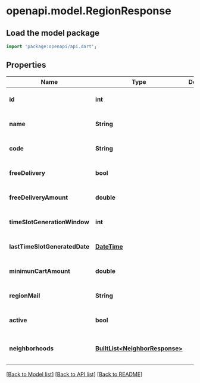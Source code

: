 # openapi.model.RegionResponse

## Load the model package
```dart
import 'package:openapi/api.dart';
```

## Properties
Name | Type | Description | Notes
------------ | ------------- | ------------- | -------------
**id** | **int** |  | [optional] [default to null]
**name** | **String** |  | [optional] [default to null]
**code** | **String** |  | [optional] [default to null]
**freeDelivery** | **bool** |  | [optional] [default to null]
**freeDeliveryAmount** | **double** |  | [optional] [default to null]
**timeSlotGenerationWindow** | **int** |  | [optional] [default to null]
**lastTimeSlotGeneratedDate** | [**DateTime**](DateTime.md) |  | [optional] [default to null]
**minimunCartAmount** | **double** |  | [optional] [default to null]
**regionMail** | **String** |  | [optional] [default to null]
**active** | **bool** |  | [optional] [default to null]
**neighborhoods** | [**BuiltList&lt;NeighborResponse&gt;**](NeighborResponse.md) |  | [optional] [default to const []]

[[Back to Model list]](../README.md#documentation-for-models) [[Back to API list]](../README.md#documentation-for-api-endpoints) [[Back to README]](../README.md)


